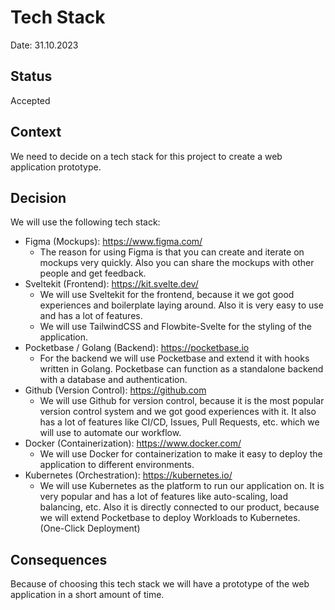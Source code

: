 # Tech Stack

Date: 31.10.2023

## Status

Accepted

## Context

We need to decide on a tech stack for this project to create a web application prototype.

## Decision

We will use the following tech stack:

- Figma (Mockups): <https://www.figma.com/>
  - The reason for using Figma is that you can create and iterate on mockups very quickly. Also you can share the mockups with other people and get feedback.
- Sveltekit (Frontend): <https://kit.svelte.dev/>
  - We will use Sveltekit for the frontend, because it we got good experiences and boilerplate laying around. Also it is very easy to use and has a lot of features.
  - We will use TailwindCSS and Flowbite-Svelte for the styling of the application.
- Pocketbase / Golang (Backend): <https://pocketbase.io>
  - For the backend we will use Pocketbase and extend it with hooks written in Golang. Pocketbase can function as a standalone backend with a database and authentication.
- Github (Version Control): <https://github.com>
  - We will use Github for version control, because it is the most popular version control system and we got good experiences with it. It also has a lot of features like CI/CD, Issues, Pull Requests, etc. which we will use to automate our workflow.
- Docker (Containerization): <https://www.docker.com/>
  - We will use Docker for containerization to make it easy to deploy the application to different environments.
- Kubernetes (Orchestration): <https://kubernetes.io/>
  - We will use Kubernetes as the platform to run our application on. It is very popular and has a lot of features like auto-scaling, load balancing, etc. Also it is directly connected to our product, because we will extend Pocketbase to deploy Workloads to Kubernetes. (One-Click Deployment)

## Consequences

Because of choosing this tech stack we will have a prototype of the web application in a short amount of time.
